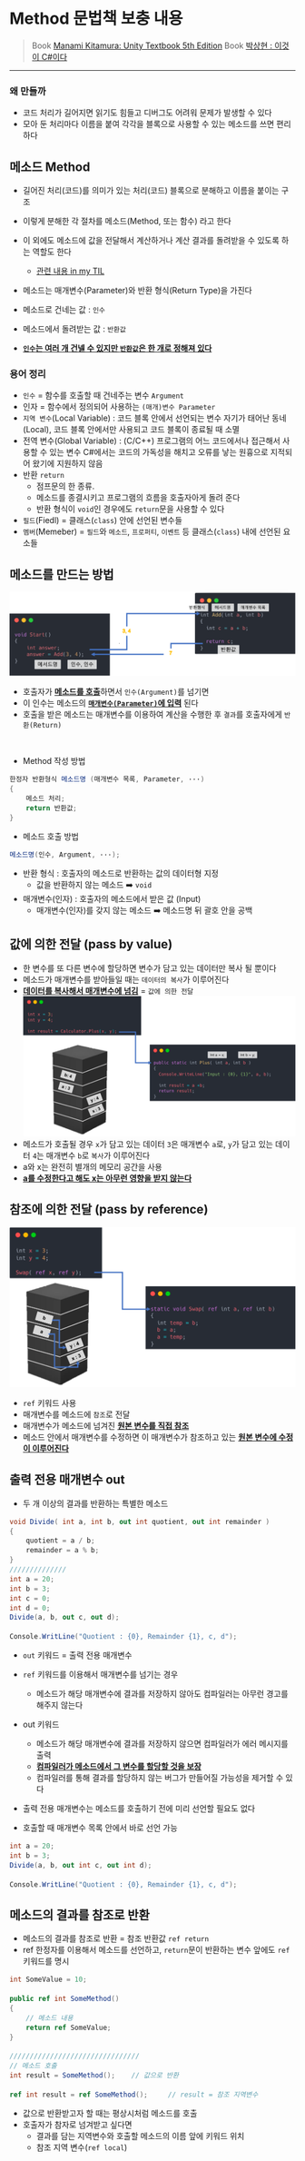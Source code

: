 # Method 문법책 보충 내용 

>  Book [Manami Kitamura: Unity Textbook 5th Edition](http://aladin.kr/p/jfZpf) 
   Book [박상현 : 이것이 C#이다](http://aladin.kr/p/YysOb)

--- 

### 왜 만들까 
- 코드 처리가 길어지면 읽기도 힘들고 디버그도 어려워 문제가 발생할 수 있다 
- 모아 둔 처리마다 이름을 붙여 각각을 블록으로 사용할 수 있는 메소드를 쓰면 편리하다

## 메소드 Method
- 길어진 처리(코드)를 의미가 있는 처리(코드) 블록으로 분해하고 이름을 붙이는 구조
- 이렇게 분해한 각 절차를 메소드(Method, 또는 함수) 라고 한다 
- 이 외에도 메소드에 값을 전달해서 계산하거나 계산 결과를 돌려받을 수 있도록 하는 역할도 한다 
	- [관련 내용 in my TIL](https://github.com/Gosome95/TIL/blob/main/CSharp/Method.md#%EB%84%A3%EC%9D%80-%EC%9E%85%EB%A0%A5%EA%B0%92%EC%97%90-%EB%94%B0%EB%9D%BC-%EC%B6%9C%EB%A0%A5%EC%9D%84-%EB%B0%9B%EC%95%84%EC%99%80%EC%95%BC-%ED%95%98%EB%8A%94-%EA%B2%BD%EC%9A%B0)

- 메소드는 매개변수(Parameter)와 반환 형식(Return Type)을 가진다 
- 메소드로 건네는 값 : `인수` 
- 메소드에서 돌려받는 값 : `반환값` 
- <u>**`인수`는 여러 개 건넬 수 있지만 `반환값`은 한 개로 정해져 있다**</u> 

### 용어 정리  
- `인수` = 함수를 호출할 때 건네주는 변수 `Argument` 
- 인자 = 함수에서 정의되어 사용하는 `(매개)변수 Parameter`
- `지역 변수`(Local Variable) : 코드 블록 안에서 선언되는 변수 
	자기가 태어난 동네(Local), 코드 블록 안에서만 사용되고 코드 블록이 종료될 때 소멸
- 전역 변수(Global Variable) : (C/C++) 프로그램의 어느 코드에서나 접근해서 사용할 수 있는 변수
	C#에서는 코드의 가독성을 해치고 오류를 낳는 원흉으로 지적되어 왔기에 지원하지 않음
- 반환 `return` 
	- 점프문의 한 종류. 
	- 메소드를 종결시키고 프로그램의 흐름을 호출자아게 돌려 준다 
	- 반환 형식이 `void`인 경우에도 `return`문을 사용할 수 있다 
- `필드`(Fiedl) = 클래스(`class`) 안에 선언된 변수들
- `멤버`(Memeber) = `필드`와 `메소드`, `프로퍼티`, `이벤트` 등 클래스(`class`) 내에 선언된 요소들 


## 메소드를 만드는 방법 
![](https://github.com/Gosome95/TIL/blob/main/images/MethodExample.png?raw=true)
- 호출자가 <u>**메소드를 호출**</u>하면서 `인수(Argument)`를 넘기면 
- 이 인수는 메소드의 <u>**`매개변수(Parameter)`에 입력**</u> 된다
- 호출을 받은 메소드는 매개변수를 이용하여 계산을 수행한 후 `결과`를 호출자에게 `반환(Return)`
</br>

- Method 작성 방법 
```cs 
한정자 반환형식 메소드명 (매개변수 목록, Parameter, ···)
{
	메소드 처리;
	return 반환값; 
}
```
- 메소드 호출 방법 
```cs
메소드명(인수, Argument, ···); 
```
- 반환 형식 : 호출자의 메소드로 반환하는 값의 데이터형 지정 
	- 값을 반환하지 않는 메소드 ➡️ `void` 
- 매개변수(인자) : 호출자의 메소드에서 받은 값 (Input)
	- 매개변수(인자)를 갖지 않는 메소드 ➡️ 메소드명 뒤 괄호 안을 공백

## 값에 의한 전달 (pass by value)
- 한 변수를 또 다른 변수에 할당하면 변수가 담고 있는 데이터만 복사 될 뿐이다 
- 메소드가 매개변수를 받아들일 때는 `데이터의 복사`가 이루어진다 
- <u>**데이터를 복사해서 매개변수에 넘김**</u> = `값에 의한 전달` 
![](https://github.com/Gosome95/TIL/blob/main/images/MethodExample2.png?raw=true)
- 메소드가 호출될 경우 `x`가 담고 있는 데이터 `3`은 매개변수 `a`로,
	`y`가 담고 있는 데이터 `4`는 매개변수 `b`로 `복사`가 이루어진다 
- a와 x는 완전히 별개의 메모리 공간을 사용
- <u>**a를 수정한다고 해도 x는 아무런 영향을 받지 않는다**</u> 

## 참조에 의한 전달 (pass by reference)
![](https://github.com/Gosome95/TIL/blob/main/images/MethodExample3.png?raw=true)
- `ref` 키워드 사용 
- 매개변수를 메소드에 `참조`로 전달 
- 매개변수가 메소드에 넘겨진 <u>**원본 변수를 직접 참조**</u> 
- 메소드 안에서 매개변수를 수정하면 이 매개변수가 참조하고 있는 <u>**원본 변수에 수정이 이루어진다**</u> 

## 출력 전용 매개변수 out
- 두 개 이상의 결과를 반환하는 특별한 메소드
```cs
void Divide( int a, int b, out int quotient, out int remainder )
{
	quotient = a / b;
	remainder = a % b;
}
//////////////
int a = 20;
int b = 3;
int c = 0;
int d = 0;
Divide(a, b, out c, out d);

Console.WritLine("Quotient : {0}, Remainder {1}, c, d");
```
- `out` 키워드 = 출력 전용 매개변수 
- `ref` 키워드를 이용해서 매개변수를 넘기는 경우 
	- 메소드가 해당 매개변수에 결과를 저장하지 않아도 컴파일러는 아무런 경고를 해주지 않는다 
- out 키워드 
	- 메소드가 해당 매개변수에 결과를 저장하지 않으면 컴파일러가 에러 메시지를 출력 
	- <u>**컴파일러가 메소드에서 그 변수를 할당할 것을 보장**</u> 
	- 컴파일러를 통해 결과를 할당하지 않는 버그가 만들어질 가능성을 제거할 수 있다 

- 출력 전용 매개변수는 메소드를 호출하기 전에 미리 선언할 필요도 없다
- 호출할 때 매개변수 목록 안에서 바로 선언 가능 
```cs
int a = 20;
int b = 3;
Divide(a, b, out int c, out int d);

Console.WritLine("Quotient : {0}, Remainder {1}, c, d");
```

## 메소드의 결과를 참조로 반환
- 메소드의 결과를 참조로 반환 = 참조 반환값 `ref return`
- ref 한정자를 이용해서 메소드를 선언하고, `return`문이 반환하는 변수 앞에도 `ref` 키워드를 명시
```cs
int SomeValue = 10;

public ref int SomeMethod()
{
	// 메소드 내용
	return ref SomeValue;
}

////////////////////////////////
// 메소드 호출 
int result = SomeMethod();    // 값으로 반환 

ref int result = ref SomeMethod();     // result = 참조 지역변수 
```
- 값으로 반환받고자 할 때는 평상시처럼 메소드를 호출 
- 호출자가 참자로 넘겨받고 싶다면
	- 결과를 담는 지역변수와 호출할 메소드의 이름 앞에 키워드 위치 
	- 참조 지역 변수(`ref local`)

